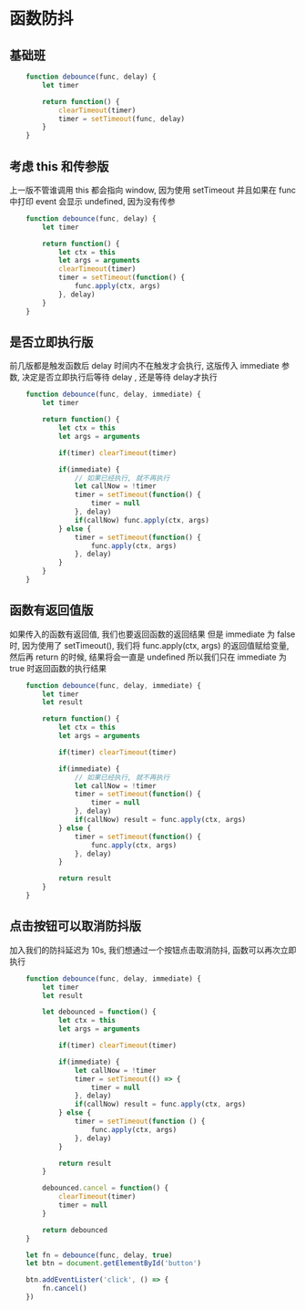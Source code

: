 # 函数防抖

## 基础班

```js
    function debounce(func, delay) {
        let timer

        return function() {
            clearTimeout(timer)
            timer = setTimeout(func, delay)
        }
    }
```

## 考虑 this 和传参版
上一版不管谁调用 this 都会指向 window, 因为使用 setTimeout
并且如果在 func 中打印 event 会显示 undefined, 因为没有传参

```js
    function debounce(func, delay) {
        let timer

        return function() {
            let ctx = this
            let args = arguments
            clearTimeout(timer)
            timer = setTimeout(function() {
                func.apply(ctx, args)
            }, delay)
        }
    }
```

## 是否立即执行版
前几版都是触发函数后 delay 时间内不在触发才会执行, 这版传入 immediate 参数, 决定是否立即执行后等待 delay , 还是等待 delay才执行

```js
    function debounce(func, delay, immediate) {
        let timer

        return function() {
            let ctx = this
            let args = arguments

            if(timer) clearTimeout(timer)

            if(immediate) {
                // 如果已经执行, 就不再执行
                let callNow = !timer
                timer = setTimeout(function() {
                    timer = null
                }, delay)
                if(callNow) func.apply(ctx, args)
            } else {
                timer = setTimeout(function() {
                    func.apply(ctx, args)
                }, delay)
            }
        }
    }
```

## 函数有返回值版
如果传入的函数有返回值, 我们也要返回函数的返回结果
但是 immediate 为 false 时, 因为使用了 setTimeout(), 我们将 func.apply(ctx, args) 的返回值赋给变量, 然后再 return 的时候, 结果将会一直是 undefined
所以我们只在 immediate 为 true 时返回函数的执行结果

```js
    function debounce(func, delay, immediate) {
        let timer
        let result

        return function() {
            let ctx = this
            let args = arguments

            if(timer) clearTimeout(timer)

            if(immediate) {
                // 如果已经执行, 就不再执行
                let callNow = !timer
                timer = setTimeout(function() {
                    timer = null
                }, delay)
                if(callNow) result = func.apply(ctx, args)
            } else {
                timer = setTimeout(function() {
                    func.apply(ctx, args)
                }, delay)
            }

            return result
        }
    }

```

## 点击按钮可以取消防抖版
加入我们的防抖延迟为 10s, 我们想通过一个按钮点击取消防抖, 函数可以再次立即执行

```js
    function debounce(func, delay, immediate) {
        let timer
        let result

        let debounced = function() {
            let ctx = this
            let args = arguments

            if(timer) clearTimeout(timer)

            if(immediate) {
                let callNow = !timer
                timer = setTimeout(() => {
                    timer = null
                }, delay)
                if(callNow) result = func.apply(ctx, args)
            } else {
                timer = setTimeout(function () {
                    func.apply(ctx, args)
                }, delay)
            }

            return result
        }

        debounced.cancel = function() {
            clearTimeout(timer)
            timer = null
        }

        return debounced
    }

    let fn = debounce(func, delay, true)
    let btn = document.getElementById('button')

    btn.addEventLister('click', () => {
        fn.cancel()
    })
```